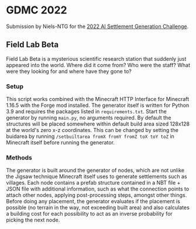 # GDMC 2022
Submission by Niels-NTG for the [2022 AI Settlement Generation Challenge](https://gendesignmc.engineering.nyu.edu/).

## Field Lab Beta
Field Lab Beta is a mysterious scientific research station that suddenly just appeared into the world. Where did it come from? Who were the staff? What were they looking for and where have they gone to?

### Setup
This script works combined with the Minecraft HTTP Interface for Minecraft 1.16.5 with the Forge mod installed. The generator itself is written for Python 3.9 and requires the packages listed in `requirements.txt`. Start the generator by running `main.py`, no arguments required. By default the structures will be placed somewhere within default build area sized 128x128 at the world's zero x-z coordinates. This can be changed by setting the buidarea by running `/setbuiltarea fromX fromY fromZ toX toY toZ` in Minecraft itself before running the generator.

### Methods
The generator is built around the generator of nodes, which are not unlike the Jigsaw technique Minecraft itself uses to generate settlements such as villages. Each node contains a prefab structure contained in a NBT file + JSON file with additional information, such as what the connection points to attach other nodes, applying post-processing steps, amongst other things. Before doing any placement, the generator evaluates if the placement is possible (no terrain in the way, not exceeding built area) and also calculates a building cost for each possibility to act as an inverse probability for picking the next node.